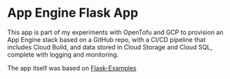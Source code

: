 # App Engine Flask App

This app is part of my experiments with OpenTofu and GCP to provision an App Engine stack based on a GitHub repo, with a CI/CD pipeline that includes Cloud Build, and data stored in Cloud Storage and Cloud SQL, complete with logging and monitoring.

The app itself was based on [Flask-Examples](https://github.com/helloflask/flask-examples/)
